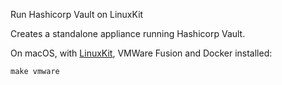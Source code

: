 Run Hashicorp Vault on LinuxKit

Creates a standalone appliance running Hashicorp Vault.

On macOS, with [LinuxKit](https://github.com/linuxkit/linuxkit), VMWare Fusion and Docker installed:

`make vmware`
